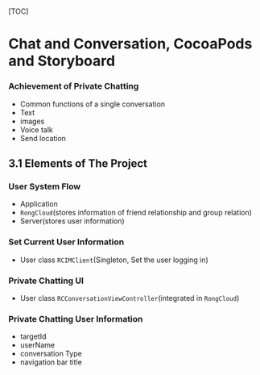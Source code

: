 #  

[TOC]

# Chat and Conversation, CocoaPods and Storyboard

### Achievement of Private Chatting

* Common functions of a single conversation
* Text
* images
* Voice talk
* Send location

## 3.1 Elements of The Project

### User System Flow

* Application
* `RongCloud`(stores information of friend relationship and group relation)
* Server(stores user information)

### Set Current User Information

* User class `RCIMClient`(Singleton, Set the user logging in)

### Private Chatting UI

* User class `RCConversationViewController`(integrated in `RongCloud`)

### Private Chatting User Information

* targetId
* userName
* conversation Type
* navigation bar title